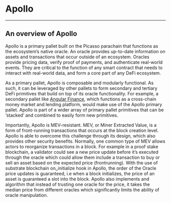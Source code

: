 # Apollo

---

## An overview of Apollo

Apollo is a primary pallet built on the Picasso parachain that functions as the ecosystem’s native oracle. An oracle provides up-to-date information on assets and transactions that occur outside of an ecosystem. Oracles provide pricing data, verify proof of payments, and authenticate real-world events. They are critical to the function of any smart contract that needs to interact with real-world data, and form a core part of any DeFi ecosystem.

As a primary pallet, Apollo is composable and modularly functional. As such, it can be leveraged by other pallets to form secondary and tertiary DeFi primitives that build on top of its oracle functionality. For example, a secondary pallet like [Angular Finance](angular.finance), which functions as a cross-chain money market and lending platform, would make use of the Apollo primary pallet. Apollo is part of a wider array of primary pallet primitives that can be ‘stacked’ and combined to easily form new primitives.

Importantly, Apollo is MEV-resistant. MEV, or Miner Extracted Value, is a form of front-running transactions that occurs at the block creation level. Apollo is able to overcome this challenge through its design, which also provides other security benefits. Normally, one common type of MEV allows actors to reorganize transactions in a block. For example in a proof stake blockchain, a validator could see a new price update before it’s executed through the oracle which could allow them include a transaction to buy or sell an asset based on the expected price (frontrunning). With the use of substrate blockchain on_initialize hook in Apollo, the order of the Oracle price updates is guaranteed, i.e when a block initializes, the price of an asset is guaranteed a slot into the block. Apollo also implements and algorithm that instead of trusting one oracle for the price, it takes the median price from different oracles which significantly limits the ability of oracle manipulation.